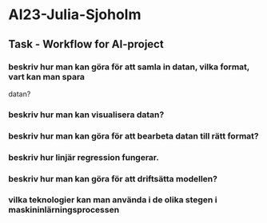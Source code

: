 # AI23-Julia-Sjoholm
## Task - Workflow for AI-project
### beskriv hur man kan göra för att samla in datan, vilka format, vart kan man spara
datan?

### beskriv hur man kan visualisera datan?

###  beskriv hur man kan göra för att bearbeta datan till rätt format?

###  beskriv hur linjär regression fungerar.

###  beskriv hur man kan göra för att driftsätta modellen?

###  vilka teknologier kan man använda i de olika stegen i maskininlärningsprocessen
